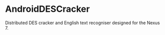 AndroidDESCracker
=================

Distributed DES cracker and English text recogniser designed for the Nexus 7.
